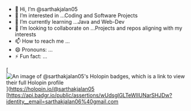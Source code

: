 - 👋 Hi, I’m @sarthakjalan05
- 👀 I’m interested in ...Coding and Software Projects
- 🌱 I’m currently learning ...Java and Web-Dev
- 💞️ I’m looking to collaborate on ...Projects and repos aligning with my interests
- 📫 How to reach me ...
- 😄 Pronouns: ...
- ⚡ Fun fact: ...

[![An image of @sarthakjalan05's Holopin badges, which is a link to view their full Holopin profile](https://holopin.me/sarthakjalan05)](https://holopin.io/@sarthakjalan05
[https://api.badgr.io/public/assertions/wUdsglGLTeWlIUNarSHJDw?identity__email=sarthakjalan06%40gmail.com
